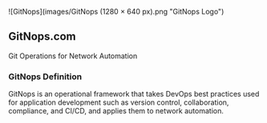 ![GitNops](images/GitNops (1280 × 640 px).png "GitNops Logo")

## GitNops.com
Git Operations for Network Automation

### GitNops Definition
GitNops is an operational framework that takes DevOps best practices used for application development such as version control, collaboration, compliance, and CI/CD, and applies them to network automation.
